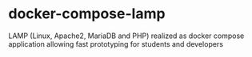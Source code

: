 # docker-compose-lamp
LAMP (Linux, Apache2, MariaDB and PHP) realized as docker compose application allowing fast prototyping for students and developers
